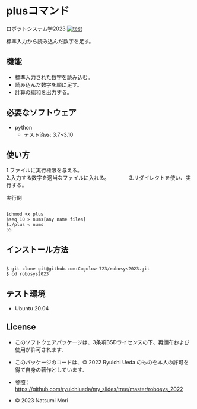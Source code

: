 # plusコマンド
ロボットシステム学2023
[![test](https://github.com/Cogolow-723/robosys2023/actions/workflows/test.yml/badge.svg)](https://github.com/Cogolow-723/robosys2023/actions/workflows/test.yml)

標準入力から読み込んだ数字を足す。

## 機能
- 標準入力された数字を読み込む。
- 読み込んだ数字を順に足す。
- 計算の総和を出力する。

## 必要なソフトウェア
* python
  * テスト済み: 3.7~3.10

## 使い方
1.ファイルに実行権限を与える。  
2.入力する数字を適当なファイルに入れる。　　　　
3.リダイレクトを使い、実行する。  

実行例
```

$chmod +x plus
$seq 10 > nums[any name files]
$./plus < nums
55

```

## インストール方法

```

$ git clone git@github.com:Cogolow-723/robosys2023.git
$ cd robosys2023

```

## テスト環境
* Ubuntu 20.04

##  License
* このソフトウェアパッケージは、3条項BSDライセンスの下、再頒布および使用が許可されます.
* このパッケージのコードは、© 2022 Ryuichi Ueda のものを本人の許可を得て自身の著作としています.
 * 参照：https://github.com/ryuichiueda/my_slides/tree/master/robosys_2022

* © 2023 Natsumi Mori
